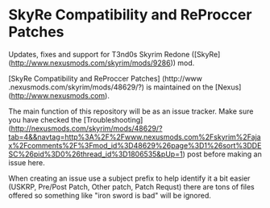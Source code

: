 SkyRe Compatibility and ReProccer Patches
=====================================

Updates, fixes and support for T3nd0s Skyrim Redone ([SkyRe] (http://www.nexusmods.com/skyrim/mods/9286)) mod.

[SkyRe Compatibility and ReProccer Patches] (http://www
.nexusmods.com/skyrim/mods/48629/?) is maintained on the [Nexus] (http://www.nexusmods.com).

The main function of this repository will be as an issue tracker. Make sure you have checked the [Troubleshooting] (http://nexusmods.com/skyrim/mods/48629/?tab=4&&navtag=http%3A%2F%2Fwww.nexusmods.com%2Fskyrim%2Fajax%2Fcomments%2F%3Fmod_id%3D48629%26page%3D1%26sort%3DDESC%26pid%3D0%26thread_id%3D1806535&pUp=1) post before making an issue here.

When creating an issue use a subject prefix to help identify it a bit easier (USKRP, Pre/Post Patch, Other patch, Patch Requst) there are tons of files offered so something like "iron sword is bad" will be ignored.
